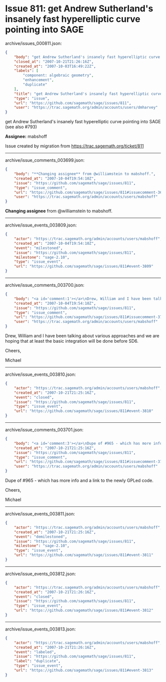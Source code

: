 # Issue 811: get Andrew Sutherland's insanely fast hyperelliptic curve pointing into SAGE

archive/issues_000811.json:
```json
{
    "body": "get Andrew Sutherland's insanely fast hyperelliptic curve pointing into SAGE (see also #793)\n\n\n**Assignee:** mabshoff\n\nIssue created by migration from https://trac.sagemath.org/ticket/811\n\n",
    "closed_at": "2007-10-21T21:26:16Z",
    "created_at": "2007-10-03T16:49:22Z",
    "labels": [
        "component: algebraic geometry",
        "enhancement",
        "duplicate"
    ],
    "title": "get Andrew Sutherland's insanely fast hyperelliptic curve pointing into SAGE",
    "type": "issue",
    "url": "https://github.com/sagemath/sage/issues/811",
    "user": "https://trac.sagemath.org/admin/accounts/users/dmharvey"
}
```
get Andrew Sutherland's insanely fast hyperelliptic curve pointing into SAGE (see also #793)


**Assignee:** mabshoff

Issue created by migration from https://trac.sagemath.org/ticket/811





---

archive/issue_comments_003699.json:
```json
{
    "body": "**Changing assignee** from @williamstein to mabshoff.",
    "created_at": "2007-10-04T19:54:10Z",
    "issue": "https://github.com/sagemath/sage/issues/811",
    "type": "issue_comment",
    "url": "https://github.com/sagemath/sage/issues/811#issuecomment-3699",
    "user": "https://trac.sagemath.org/admin/accounts/users/mabshoff"
}
```

**Changing assignee** from @williamstein to mabshoff.



---

archive/issue_events_003809.json:
```json
{
    "actor": "https://trac.sagemath.org/admin/accounts/users/mabshoff",
    "created_at": "2007-10-04T19:54:10Z",
    "event": "milestoned",
    "issue": "https://github.com/sagemath/sage/issues/811",
    "milestone": "sage-2.10",
    "type": "issue_event",
    "url": "https://github.com/sagemath/sage/issues/811#event-3809"
}
```



---

archive/issue_comments_003700.json:
```json
{
    "body": "<a id='comment:1'></a>\nDrew, William and I have been talking about various approaches and we are hoping that at least the basic integration will be done before SD6.\n\nCheers,\n\nMichael",
    "created_at": "2007-10-04T19:54:10Z",
    "issue": "https://github.com/sagemath/sage/issues/811",
    "type": "issue_comment",
    "url": "https://github.com/sagemath/sage/issues/811#issuecomment-3700",
    "user": "https://trac.sagemath.org/admin/accounts/users/mabshoff"
}
```

<a id='comment:1'></a>
Drew, William and I have been talking about various approaches and we are hoping that at least the basic integration will be done before SD6.

Cheers,

Michael



---

archive/issue_events_003810.json:
```json
{
    "actor": "https://trac.sagemath.org/admin/accounts/users/mabshoff",
    "created_at": "2007-10-21T21:25:16Z",
    "event": "closed",
    "issue": "https://github.com/sagemath/sage/issues/811",
    "type": "issue_event",
    "url": "https://github.com/sagemath/sage/issues/811#event-3810"
}
```



---

archive/issue_comments_003701.json:
```json
{
    "body": "<a id='comment:3'></a>\nDupe of #965 - which has more info and a link to the newly GPLed code.\n\nCheers,\n\nMichael",
    "created_at": "2007-10-21T21:25:16Z",
    "issue": "https://github.com/sagemath/sage/issues/811",
    "type": "issue_comment",
    "url": "https://github.com/sagemath/sage/issues/811#issuecomment-3701",
    "user": "https://trac.sagemath.org/admin/accounts/users/mabshoff"
}
```

<a id='comment:3'></a>
Dupe of #965 - which has more info and a link to the newly GPLed code.

Cheers,

Michael



---

archive/issue_events_003811.json:
```json
{
    "actor": "https://trac.sagemath.org/admin/accounts/users/mabshoff",
    "created_at": "2007-10-21T21:25:16Z",
    "event": "demilestoned",
    "issue": "https://github.com/sagemath/sage/issues/811",
    "milestone": "sage-2.10",
    "type": "issue_event",
    "url": "https://github.com/sagemath/sage/issues/811#event-3811"
}
```



---

archive/issue_events_003812.json:
```json
{
    "actor": "https://trac.sagemath.org/admin/accounts/users/mabshoff",
    "created_at": "2007-10-21T21:26:16Z",
    "event": "closed",
    "issue": "https://github.com/sagemath/sage/issues/811",
    "type": "issue_event",
    "url": "https://github.com/sagemath/sage/issues/811#event-3812"
}
```



---

archive/issue_events_003813.json:
```json
{
    "actor": "https://trac.sagemath.org/admin/accounts/users/mabshoff",
    "created_at": "2007-10-21T21:26:16Z",
    "event": "labeled",
    "issue": "https://github.com/sagemath/sage/issues/811",
    "label": "duplicate",
    "type": "issue_event",
    "url": "https://github.com/sagemath/sage/issues/811#event-3813"
}
```
